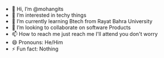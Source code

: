 - 👋 Hi, I’m @mohangits
- 👀 I’m interested in techy things
- 🌱 I’m currently learning Btech from Rayat Bahra University
- 💞️ I’m looking to collaborate on software Products
- 📫 How to reach me just reach me I'll attend you don't worry
- 😄 Pronouns: He/Him
- ⚡ Fun fact: Nothing

<!---
mohangits/mohangits is a ✨ special ✨ repository because its `README.md` (this file) appears on your GitHub profile.
You can click the Preview link to take a look at your changes.
--->
